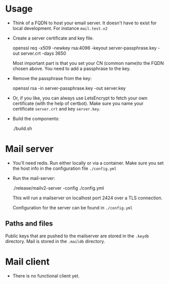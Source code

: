 # Usage

* Think of a FQDN to host your email server. It doesn't have to exist for local development. For instance `mail.test.v2`

* Create a server certificate and key file. 

    openssl req -x509 -newkey rsa:4096 -keyout server-passphrase.key -out server.crt -days 3650

    Most important part is that you set your CN (common name)to the FQDN chosen above. You need to add a passphrase to the key.
 
* Remove the passphrase from the key:
 
    openssl rsa -in server-passphrase.key -out server.key

* Or, if you like, you can always use LetsEncrypt to fetch your own certificate (with the help of certbot). Make sure you 
  name your certificate `server.crt` and key `server.key`.

* Build the components:

    ./build.sh
    
    
# Mail server

* You'll need redis. Run either locally or via a container. Make sure you set the host info in the configuration file `./config.yml`

* Run the mail-server:

    ./release/mailv2-server -config ./config.yml

    This will run a mailserver on localhost port 2424 over a TLS connection.
    
    Configuration for the server can be found in `./config.yml`

## Paths and files

Public keys that are pushed to the mailserver are stored in the `.keydb` directory.
Mail is stored in the `.maildb` directory.


# Mail client

* There is no functional client yet.
